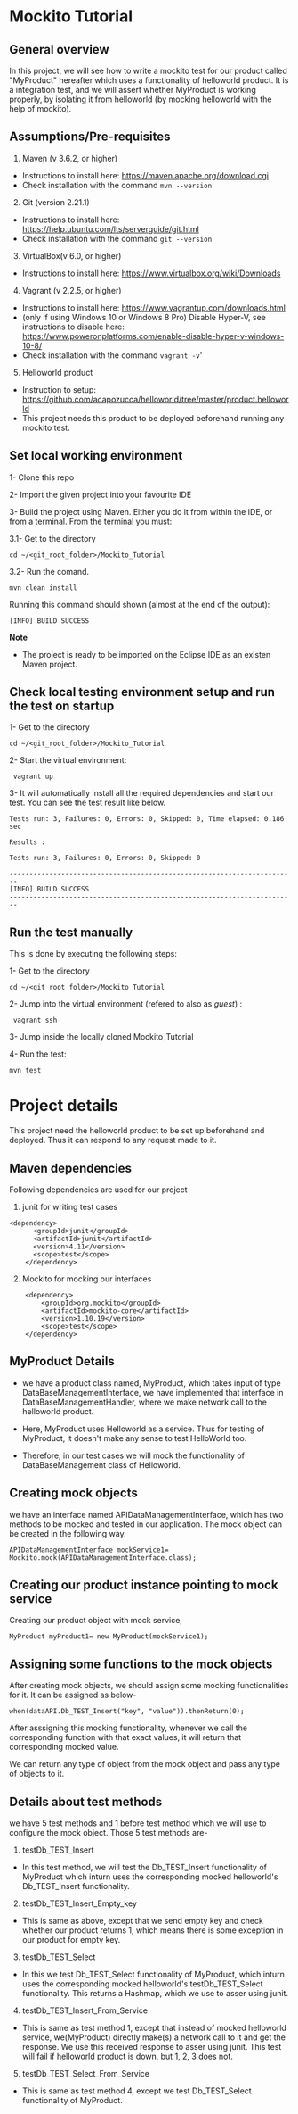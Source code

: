# Mockito Tutorial

## General overview

In this project, we will see how to write a mockito test for our product called "MyProduct" hereafter which uses a functionality of helloworld product. It is a integration test, and we will assert whether MyProduct is working properly, by isolating it from helloworld (by mocking helloworld with the help of mockito).


## Assumptions/Pre-requisites
1. Maven (v 3.6.2, or higher)
* Instructions to install here: https://maven.apache.org/download.cgi
* Check installation with the command `mvn --version`

2. Git (version 2.21.1)
* Instructions to install here: https://help.ubuntu.com/lts/serverguide/git.html
* Check installation with the command `git --version`

3. VirtualBox(v 6.0, or higher)
* Instructions to install here: https://www.virtualbox.org/wiki/Downloads 


4. Vagrant (v 2.2.5, or higher) 
* Instructions to install here: https://www.vagrantup.com/downloads.html
* (only if using Windows 10 or Windows 8 Pro) Disable Hyper-V, see instructions to disable here: https://www.poweronplatforms.com/enable-disable-hyper-v-windows-10-8/
* Check installation with the command `vagrant -v`'

5. Helloworld product 
* Instruction to setup: https://github.com/acapozucca/helloworld/tree/master/product.helloworld
* This project needs this product to be deployed beforehand running any mockito test.

## Set local working environment

1- Clone this repo

2- Import the given project into your favourite IDE

3- Build the project using Maven. Either you do it from within the IDE, or from a terminal. From the terminal you must:

3.1-  Get to the directory

```
cd ~/<git_root_folder>/Mockito_Tutorial
```

3.2- Run the comand.

```
mvn clean install
```

Running this command should shown (almost at the end of the output):

```
[INFO] BUILD SUCCESS
```


**Note**

* The project is ready to be imported on the Eclipse IDE as an existen Maven project.

## Check local testing environment setup and run the test on startup


1-  Get to the directory

```
cd ~/<git_root_folder>/Mockito_Tutorial
```

2- Start the virtual environment: 
```
 vagrant up
```


3- It will automatically install all the required dependencies and start our test. You can see the test result like below.

```
Tests run: 3, Failures: 0, Errors: 0, Skipped: 0, Time elapsed: 0.186 sec

Results :

Tests run: 3, Failures: 0, Errors: 0, Skipped: 0

------------------------------------------------------------------------
[INFO] BUILD SUCCESS
------------------------------------------------------------------------
```


## Run the test manually

This is done by executing the following steps:


1-  Get to the directory

```
cd ~/<git_root_folder>/Mockito_Tutorial
```

2- Jump into the virtual environment (refered to also as *guest*) : 

```
 vagrant ssh
```

3- Jump inside the locally cloned Mockito_Tutorial 

4- Run the test:

```
mvn test
```


# Project details

This project need the helloworld product to be set up beforehand and deployed. Thus it can respond to any request made to it.

## Maven dependencies

Following dependencies are used for our project 

1. junit for writing test cases
```
<dependency>
      <groupId>junit</groupId>
      <artifactId>junit</artifactId>
      <version>4.11</version>
      <scope>test</scope>
    </dependency>
```

2. Mockito for mocking our interfaces
```
    <dependency>
    	<groupId>org.mockito</groupId>
    	<artifactId>mockito-core</artifactId>
    	<version>1.10.19</version>
    	<scope>test</scope>
    </dependency>
```
## MyProduct Details

- we have a product class named, MyProduct, which takes input of type DataBaseManagementInterface, we have implemented that interface in DataBaseManagementHandler, where we make network call to the helloworld product. 

- Here, MyProduct uses Helloworld as a service. Thus for testing of MyProduct, it doesn't make any sense to test HelloWorld too. 

- Therefore, in our test cases we will mock the functionality of DataBaseManagement class of Helloworld.


## Creating mock objects

we have an interface named APIDataManagementInterface, which has two methods to be mocked and tested in our application. The mock object can be created in the following way.

```
APIDataManagementInterface mockService1= Mockito.mock(APIDataManagementInterface.class);
```

## Creating our product instance pointing to mock service

Creating our product object with mock service,

```
MyProduct myProduct1= new MyProduct(mockService1);
```

## Assigning some functions to the mock objects

After creating mock objects, we should assign some mocking functionalities for it. It can be assigned as below-

```
when(dataAPI.Db_TEST_Insert("key", "value")).thenReturn(0);
```

After asssigning this mocking functionality, whenever we call the corresponding function with that exact values, it will return that corresponding mocked value.

We can return any type of object from the mock object and pass any type of objects to it.

## Details about test methods

we have 5 test methods and 1 before test method which we will use to configure the mock object. Those 5 test methods are-

1. testDb_TEST_Insert
- In this test method, we will test the Db_TEST_Insert functionality of MyProduct which inturn uses the corresponding mocked helloworld's Db_TEST_Insert functionality.
   
2. testDb_TEST_Insert_Empty_key
- This is same as above, except that we send empty key and check whether our product returns 1, which means there is some exception in our product for empty key.
   
3. testDb_TEST_Select
- In this we test Db_TEST_Select functionality of MyProduct, which inturn uses the corresponding mocked helloworld's testDb_TEST_Select functionality. This returns a Hashmap, which we use to asser using junit.
   
4. testDb_TEST_Insert_From_Service
- This is same as test method 1, except that instead of mocked helloworld service, we(MyProduct) directly make(s) a network call to it and get the response. We use this received response to asser using junit. This test will fail if helloworld product is down, but 1, 2, 3 does not.
   
5. testDb_TEST_Select_From_Service
- This is same as test method 4, except we test Db_TEST_Select functionality of MyProduct.
